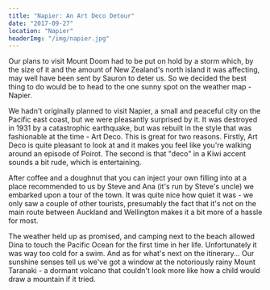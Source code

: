 ```yaml
---
title: "Napier: An Art Deco Detour"
date: "2017-09-27"
location: "Napier"
headerImg: "/img/napier.jpg"
---
```


Our plans to visit Mount Doom had to be put on hold by a storm which, by the size of it and the amount of New Zealand's north island it was affecting, may well have been sent by Sauron to deter us. So we decided the best thing to do would be to head to the one sunny spot on the weather map - Napier.

We hadn't originally planned to visit Napier, a small and peaceful city on the Pacific east coast, but we were pleasantly surprised by it. It was destroyed in 1931 by a catastrophic earthquake, but was rebuilt in the style that was fashionable at the time - Art Deco. This is great for two reasons. Firstly, Art Deco is quite pleasant to look at and it makes you feel like you're walking around an episode of Poirot. The second is that "deco" in a Kiwi accent sounds a bit rude, which is entertaining.

After coffee and a doughnut that you can inject your own filling into at a place recommended to us by Steve and Ana (it's run by Steve's uncle) we embarked upon a tour of the town. It was quite nice how quiet it was - we only saw a couple of other tourists, presumably the fact that it's not on the main route between Auckland and Wellington makes it a bit more of a hassle for most.

<div><photo url="/img/mapier-street.jpg"></photo></div

The weather held up as promised, and camping next to the beach allowed Dina to touch the Pacific Ocean for the first time in her life. Unfortunately it was way too cold for a swim. And as for what's next on the itinerary... Our sunshine senses tell us we've got a window at the notoriously rainy Mount Taranaki - a dormant volcano that couldn't look more like how a child would draw a mountain if it tried.